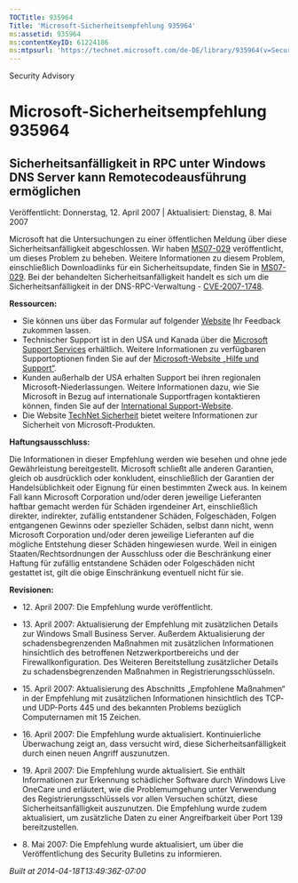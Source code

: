 ```yaml
---
TOCTitle: 935964
Title: 'Microsoft-Sicherheitsempfehlung 935964'
ms:assetid: 935964
ms:contentKeyID: 61224186
ms:mtpsurl: 'https://technet.microsoft.com/de-DE/library/935964(v=Security.10)'
---
```


Security Advisory

Microsoft-Sicherheitsempfehlung 935964
======================================

Sicherheitsanfälligkeit in RPC unter Windows DNS Server kann Remotecodeausführung ermöglichen
---------------------------------------------------------------------------------------------

Veröffentlicht: Donnerstag, 12. April 2007 | Aktualisiert: Dienstag, 8. Mai 2007

Microsoft hat die Untersuchungen zu einer öffentlichen Meldung über diese Sicherheitsanfälligkeit abgeschlossen. Wir haben [MS07-029](http://www.microsoft.com/germany/technet/sicherheit/bulletins/ms07-029.mspx) veröffentlicht, um dieses Problem zu beheben. Weitere Informationen zu diesem Problem, einschließlich Downloadlinks für ein Sicherheitsupdate, finden Sie in [MS07-029](http://www.microsoft.com/germany/technet/sicherheit/bulletins/ms07-029.mspx). Bei der behandelten Sicherheitsanfälligkeit handelt es sich um die Sicherheitsanfälligkeit in der DNS-RPC-Verwaltung - [CVE-2007-1748](http://www.cve.mitre.org/cgi-bin/cvename.cgi?name=cve-2007-1748).

**Ressourcen:**

-   Sie können uns über das Formular auf folgender [Website](https://support.microsoft.com/common/survey.aspx?scid=sw;en;1257&showpage=1&ws=technet&sd=tech) Ihr Feedback zukommen lassen.
-   Technischer Support ist in den USA und Kanada über die [Microsoft Support Services](http://go.microsoft.com/fwlink/?linkid=21131) erhältlich. Weitere Informationen zu verfügbaren Supportoptionen finden Sie auf der [Microsoft-Website „Hilfe und Support“](http://support.microsoft.com/).
-   Kunden außerhalb der USA erhalten Support bei ihren regionalen Microsoft-Niederlassungen. Weitere Informationen dazu, wie Sie Microsoft in Bezug auf internationale Supportfragen kontaktieren können, finden Sie auf der [International Support-Website](http://go.microsoft.com/fwlink/?linkid=21155).
-   Die Website [TechNet Sicherheit](http://www.microsoft.com/germany/technet/sicherheit/default.mspx) bietet weitere Informationen zur Sicherheit von Microsoft-Produkten.

**Haftungsausschluss:**

Die Informationen in dieser Empfehlung werden wie besehen und ohne jede Gewährleistung bereitgestellt. Microsoft schließt alle anderen Garantien, gleich ob ausdrücklich oder konkludent, einschließlich der Garantien der Handelsüblichkeit oder Eignung für einen bestimmten Zweck aus. In keinem Fall kann Microsoft Corporation und/oder deren jeweilige Lieferanten haftbar gemacht werden für Schäden irgendeiner Art, einschließlich direkter, indirekter, zufällig entstandener Schäden, Folgeschäden, Folgen entgangenen Gewinns oder spezieller Schäden, selbst dann nicht, wenn Microsoft Corporation und/oder deren jeweilige Lieferanten auf die mögliche Entstehung dieser Schäden hingewiesen wurde. Weil in einigen Staaten/Rechtsordnungen der Ausschluss oder die Beschränkung einer Haftung für zufällig entstandene Schäden oder Folgeschäden nicht gestattet ist, gilt die obige Einschränkung eventuell nicht für sie.

**Revisionen:**

-   <p>12. April 2007: Die Empfehlung wurde veröffentlicht.</p>
-   <p>13. April 2007: Aktualisierung der Empfehlung mit zusätzlichen Details zur Windows Small Business Server. Außerdem Aktualisierung der schadensbegrenzenden Maßnahmen mit zusätzlichen Informationen hinsichtlich des betroffenen Netzwerkportbereichs und der Firewallkonfiguration. Des Weiteren Bereitstellung zusätzlicher Details zu schadensbegrenzenden Maßnahmen in Registrierungsschlüsseln.</p>
-   <p>15. April 2007: Aktualisierung des Abschnitts „Empfohlene Maßnahmen“ in der Empfehlung mit zusätzlichen Informationen hinsichtlich des TCP- und UDP-Ports 445 und des bekannten Problems bezüglich Computernamen mit 15 Zeichen.</p>
-   <p>16. April 2007: Die Empfehlung wurde aktualisiert. Kontinuierliche Überwachung zeigt an, dass versucht wird, diese Sicherheitsanfälligkeit durch einen neuen Angriff auszunutzen.</p>
-   <p>19. April 2007: Die Empfehlung wurde aktualisiert. Sie enthält Informationen zur Erkennung schädlicher Software durch Windows Live OneCare und erläutert, wie die Problemumgehung unter Verwendung des Registrierungsschlüssels vor allen Versuchen schützt, diese Sicherheitsanfälligkeit auszunutzen. Die Empfehlung wurde zudem aktualisiert, um zusätzliche Daten zu einer Angreifbarkeit über Port 139 bereitzustellen.</p>
-   <p>8. Mai 2007: Die Empfehlung wurde aktualisiert, um über die Veröffentlichung des Security Bulletins zu informieren.</P>

*Built at 2014-04-18T13:49:36Z-07:00*